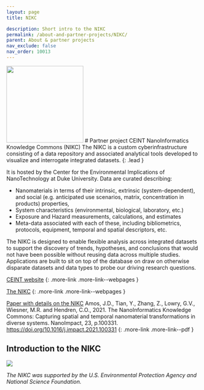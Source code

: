 ```yaml
---
layout: page
title: NIKC

description: Short intro to the NIKC
permalink: /about-and-partner-projects/NIKC/
parent: About & partner projects
nav_exclude: false
nav_order: 10013
---
```

<img src="{{ site.baseurl }}/images/logos/NIKC.png" width="200" class="image--right" />
#  Partner project CEINT NanoInformatics Knowledge Commons (NIKC)
The NIKC is a custom cyberinfrastructure consisting of a data repository and associated analytical tools developed to visualize and interrogate integrated datasets. 
{: .lead }

It is hosted by the Center for the Environmental Implications of NanoTechnology at Duke University. Data are curated describing:
- Nanomaterials in terms of their intrinsic, extrinsic (system-dependent), and social (e.g. anticipated use scenarios, matrix, concentration in products) properties,
- System characteristics (environmental, biological, laboratory, etc.)
- Exposure and Hazard measurements, calculations, and estimates
- Meta-data associated with each of these, including bibliometrics, protocols, equipment, temporal and spatial descriptors, etc.

The NIKC is designed to enable flexible analysis across integrated datasets to support the discovery of trends, hypotheses, and conclusions that would not have been possible without reusing data across multiple studies. Applications are built to sit on top of the database on draw on otherwise disparate datasets and data types to probe our driving research questions. 

[CEINT website](https://ceint.duke.edu/)
{: .more-link .more-link--webpages }

[The NIKC](https://ceint.duke.edu/research/nikc)
{: .more-link .more-link--webpages }

[Paper with details on the NIKC](https://doi.org/10.1016/j.impact.2021.100331)
Amos, J.D., Tian, Y., Zhang, Z., Lowry, G.V., Wiesner, M.R. and Hendren, C.O., 2021. The NanoInformatics Knowledge Commons: Capturing spatial and temporal nanomaterial transformations in diverse systems. NanoImpact, 23, p.100331. <a href="https://doi.org/10.1016/j.impact.2021.100331">https://doi.org/10.1016/j.impact.2021.100331</a>
{: .more-link .more-link--pdf }

## Introduction to the NIKC
![](https://ceint.duke.edu/sites/ceint.duke.edu/files/NIKC.png)


_The NIKC was supported by the U.S. Environmental Protection Agency and National Science Foundation._
